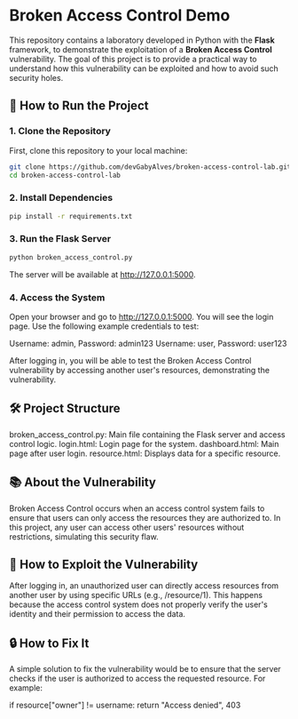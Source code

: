 # Broken Access Control Demo

This repository contains a laboratory developed in Python with the **Flask** framework, to demonstrate the exploitation of a **Broken Access Control** vulnerability. The goal of this project is to provide a practical way to understand how this vulnerability can be exploited and how to avoid such security holes.

## 🚀 How to Run the Project

### 1. Clone the Repository

First, clone this repository to your local machine:

```bash
git clone https://github.com/devGabyAlves/broken-access-control-lab.git
cd broken-access-control-lab 
```

### 2. Install Dependencies
```bash
pip install -r requirements.txt
```

### 3. Run the Flask Server
```bash
python broken_access_control.py
```

The server will be available at http://127.0.0.1:5000.

### 4. Access the System
Open your browser and go to http://127.0.0.1:5000. You will see the login page. Use the following example credentials to test:

Username: admin, Password: admin123
Username: user, Password: user123

After logging in, you will be able to test the Broken Access Control vulnerability by accessing another user's resources, demonstrating the vulnerability.

## 🛠️ Project Structure
broken_access_control.py: Main file containing the Flask server and access control logic.
login.html: Login page for the system.
dashboard.html: Main page after user login.
resource.html: Displays data for a specific resource.

## 📚 About the Vulnerability
Broken Access Control occurs when an access control system fails to ensure that users can only access the resources they are authorized to. In this project, any user can access other users' resources without restrictions, simulating this security flaw.

## 🚨 How to Exploit the Vulnerability
After logging in, an unauthorized user can directly access resources from another user by using specific URLs (e.g., /resource/1). This happens because the access control system does not properly verify the user's identity and their permission to access the data.

## 🔒 How to Fix It
A simple solution to fix the vulnerability would be to ensure that the server checks if the user is authorized to access the requested resource. For example:

if resource["owner"] != username:
    return "Access denied", 403